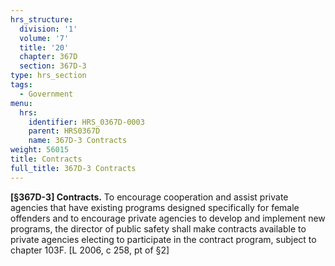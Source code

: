 ```yaml
---
hrs_structure:
  division: '1'
  volume: '7'
  title: '20'
  chapter: 367D
  section: 367D-3
type: hrs_section
tags:
  - Government
menu:
  hrs:
    identifier: HRS_0367D-0003
    parent: HRS0367D
    name: 367D-3 Contracts
weight: 56015
title: Contracts
full_title: 367D-3 Contracts
---
```

**[§367D-3] Contracts.** To encourage cooperation and assist private agencies that have existing programs designed specifically for female offenders and to encourage private agencies to develop and implement new programs, the director of public safety shall make contracts available to private agencies electing to participate in the contract program, subject to chapter 103F. [L 2006, c 258, pt of §2]